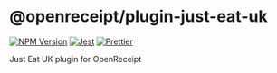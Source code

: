 # @openreceipt/plugin-just-eat-uk

[![NPM Version][icon-npm]][link-npm]
[![Jest][icon-jest]][link-jest]
[![Prettier][icon-prettier]][link-prettier]

Just Eat UK plugin for OpenReceipt

[icon-npm]: https://img.shields.io/npm/v/@openreceipt/plugin-just-eat-uk.svg?longCache=true&style=flat-square
[link-npm]: https://www.npmjs.com/package/@openreceipt/plugin-just-eat-uk

[icon-jest]: https://img.shields.io/badge/tested_with-jest-99424f.svg?longCache=true&style=flat-square
[link-jest]: https://jestjs.io/

[icon-prettier]: https://img.shields.io/badge/code_style-prettier-ff69b4.svg?longCache=true&style=flat-square
[link-prettier]: https://prettier.io/
